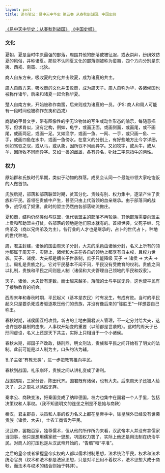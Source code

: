 ```yaml
---
layout: post
title: 读书笔记：易中天中华史 第五卷 从春秋到战国，中国史纲
---
```


[《易中天中华史：从春秋到战国》](http://read.douban.com/ebook/1898433/) [《中国史纲》](http://book.douban.com/subject/1055347/)

### 文化

夏朝，夏是当时中原最强的部落，周围其他的部落或被征服，或表崇拜，纷纷效仿夏的风俗，并称诸夏。那些不认同夏文化的部落则被称为蛮夷，四个方向分别是东夷、西戎、南蛮、北狄。

商人自东方来，吸收夏的文化并击败夏，成为诸夏的共主。

周人自西方来，吸收商的文化并击败商，成为周天子。周人自称为华，各诸侯国也被称作诸华，后来和诸夏一起合称华夏。

楚人自南方来，开始被称作南蛮，后来则成为诸夏的一员。（PS: 商人和周人可能有一段时间也被称作东夷和西戎）

商朝的甲骨文字，带有图像性的字无论物体的写生或动作形态的喻示，每随意描写，但求肖似，没有定构，例如，龟字，或画正面，或画侧面，或画尾，或不画尾，或画两足，或画一足。又如渔字，或画一鱼、一网、一手，或只画一鱼、一手，或画四鱼在水中，或画一鱼傍水。在意义的分别上，有好些地方比今字详细，例如驾驭之驭，或从马，或从象，因所驭不同而异字。又如牧字，或从牛，或从羊，因所牧不同而异字。又如一兽的雌雄，各有异名，牝牡二字原指牛的两性。

<!--more-->

### 权力

原始群和氏族时代早期，类似于动物的群落，成员会认同一个最能带领大家吃饱饭的人做首领。

氏族后期，部落和部落联盟时期，贫富分化、贵贱有别、权力集中，逐渐产生了贵族和平民。首领在贵族中产生，甚至只由上代首领的血亲继承。由于部落间的战争，战俘成了奴隶。此时的盟主仍然由各部落轮流做庄。

夏和商，结构仍然类似与联盟，但代表盟主的部落不再轮换，其他部落需要向盟主上贡和帮助盟主打仗，各部落的领地是他们原本就有的。首领世袭，父死子继、兄终弟及（商以兄终弟及为主）。各行业的人才也是继承的，占卜的世代占卜，种地的世代种地。

周，君主封建，诸侯的国由周天子分封，大夫的采邑由诸侯分封，名义上所有的领地都属于周天子，实际上，诸侯和大夫在各自的领地上都享有自主权，且权力世袭。天子、诸侯、大夫都是嫡长子世袭制，庶子只能降级 天子 -> 诸侯 -> 大夫 -> 士。周礼是贵族之礼，它对平民基本不闻不问，平民没有受教育的权利。贵族之间以礼制，贵族和平民之间则是人制（诸侯和大夫管理自己领地的平民和奴隶）。

天子、诸侯、大夫皆有定数，而士越来越多，落魄的士与平民无异，这也使平民有了接触教育的机会。

西周末年和春秋时期，平民起义（基本是农民）时有发生，有成有败。当时的平民起义只是要杀死或者驱逐欺压他们的贵族，并没有像后来的“陈胜王”一样想要自己称王。

春秋时期，诸侯国互相攻伐，新占的土地由国君派人管理，不一定分封给大夫，这也许是郡县制的由来，人事权开始变的重要（以前都是世袭的）。这时的周天子已形同虚设，名义上还是天下共主，实际上只相当于一个小诸侯。

春秋末期，郑国子产改政，铸刑鼎，明文刑法，贵族和平民之间开始有了明文的法制。此前可能是以人制为主，口头约法为辅。

孔子主张“有教无类”，进一步把教育推向平民。

春秋到战国，礼乐崩坏，贵族之间从讲礼变成了讲利。

战国初期，三家分晋，陈田代齐。国君既有诸侯，也有大夫。后来周天子还被人给灭了，总之周礼以荡然无存。

秦孝公、商鞅变法，把秦国变成了纳粹德国，权力也集中在国君一个人手里，包括决策权和人事权。（我不知道明文的连坐之刑是不是始与商鞅）

秦汉，君主郡县，决策和人事的权力名义上都在皇帝手中，除皇族外已经没有世袭贵族（诸侯、大夫），士农工商皆为平民。

汉武帝，罢黜百家，独尊儒术，但从他的所作所为来看，汉武帝本人并没有拿儒家当回事，他只是想用儒家统一思想，巩固权力罢了，实际上他还是用法制在统治平民。对商人的打压也是从汉武帝开始的，“告缗”和“平准”。

之后的皇帝或者掌握皇帝实权的人都以儒术钳制思想，法术统治平民，权术和法术统治官员（权术和法术都是法家思想，只是对平民用不着权术，法术思想大成于商鞅，而法术与权术的结合则始于韩非）。
